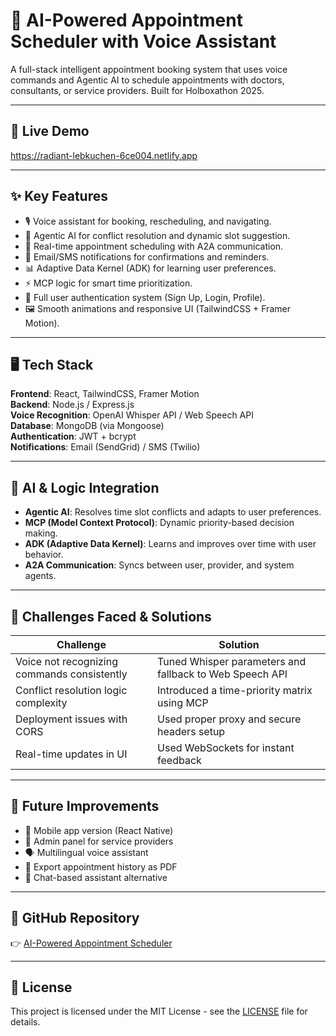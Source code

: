 # 🤖 AI-Powered Appointment Scheduler with Voice Assistant

A full-stack intelligent appointment booking system that uses voice commands and Agentic AI to schedule appointments with doctors, consultants, or service providers. Built for Holboxathon 2025.

---

## 🔗 Live Demo
 
 https://radiant-lebkuchen-6ce004.netlify.app

---

## ✨ Key Features

- 🎙️ Voice assistant for booking, rescheduling, and navigating.
- 🧠 Agentic AI for conflict resolution and dynamic slot suggestion.
- 📅 Real-time appointment scheduling with A2A communication.
- 🔔 Email/SMS notifications for confirmations and reminders.
- 📊 Adaptive Data Kernel (ADK) for learning user preferences.
- ⚡️ MCP logic for smart time prioritization.
- 👤 Full user authentication system (Sign Up, Login, Profile).
- 🖼️ Smooth animations and responsive UI (TailwindCSS + Framer Motion).

---

## 🖥️ Tech Stack

**Frontend**: React, TailwindCSS, Framer Motion  
**Backend**: Node.js / Express.js  
**Voice Recognition**: OpenAI Whisper API / Web Speech API  
**Database**: MongoDB (via Mongoose)  
**Authentication**: JWT + bcrypt  
**Notifications**: Email (SendGrid) / SMS (Twilio)

---

## 🧠 AI & Logic Integration

- **Agentic AI**: Resolves time slot conflicts and adapts to user preferences.
- **MCP (Model Context Protocol)**: Dynamic priority-based decision making.
- **ADK (Adaptive Data Kernel)**: Learns and improves over time with user behavior.
- **A2A Communication**: Syncs between user, provider, and system agents.

---

## 🚧 Challenges Faced & Solutions

| Challenge | Solution |
|----------|----------|
| Voice not recognizing commands consistently | Tuned Whisper parameters and fallback to Web Speech API |
| Conflict resolution logic complexity | Introduced a time-priority matrix using MCP |
| Deployment issues with CORS | Used proper proxy and secure headers setup |
| Real-time updates in UI | Used WebSockets for instant feedback |

---

## 🔮 Future Improvements

- 📲 Mobile app version (React Native)
- 🧾 Admin panel for service providers
- 🗣️ Multilingual voice assistant
- 📂 Export appointment history as PDF
- 💬 Chat-based assistant alternative

---

## 📂 GitHub Repository

👉 [AI-Powered Appointment Scheduler](https://github.com/tusharkathe7/AI-Powered-Appointment-Scheduler)

---

## 📜 License

This project is licensed under the MIT License - see the [LICENSE](LICENSE) file for details.

